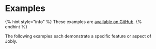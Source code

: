 # Examples

{% hint style="info" %}
These examples are [available on GitHub](https://github.com/DannyBen/jobly-examples).
{% endhint %}

The following examples each demonstrate a specific feature or aspect of Jobly.

